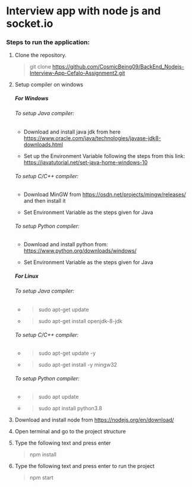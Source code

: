 # Interview app with node js and socket.io


### Steps to run the application:

1. Clone the repository.
    
   > git clone https://github.com/CosmicBeing09/BackEnd_Nodejs-Interview-App-Cefalo-Assignment2.git


2. Setup compiler on windows

   ##### For Windows
   
   ###### To setup Java compiler:
   * Download and install java jdk from here https://www.oracle.com/java/technologies/javase-jdk8-downloads.html
   
   * Set up the Environment Variable following the steps from this link: https://javatutorial.net/set-java-home-windows-10
   
   ###### To setup C/C++ compiler:

     * Download MinGW from https://osdn.net/projects/mingw/releases/ and then install it

     * Set Environment Variable as the steps given for Java 
    
    ###### To setup Python compiler:

     * Download and install python from: https://www.python.org/downloads/windows/

     * Set Environment Variable as the steps given for Java 
     
   ##### For Linux
   
   ###### To setup Java compiler:
   * > sudo apt-get update
   
   * > sudo apt-get install openjdk-8-jdk   
   
   ###### To setup C/C++ compiler:

     * > sudo apt-get update -y

     * > sudo apt-get install -y mingw32
     
      ###### To setup Python compiler:

     * > sudo apt update

     * > sudo apt install python3.8
    
3.  Download and install node from https://nodejs.org/en/download/
4. Open terminal and go to the project structure
5. Type the following text and press enter
   > npm install 

6. Type the following text and press enter to run the project
   > npm start
